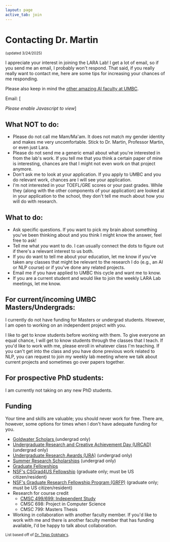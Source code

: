 ```yaml
---
layout: page
active_tab: join
---
```

# Contacting Dr. Martin
<small>(updated 3/24/2025)</small>

I appreciate your interest in joining the LARA Lab! I get a lot of email, so if you send me an email, I probably won't respond. That said, if you really really want to contact me, here are some tips for increasing your chances of me responding.

Please also keep in mind the <a href="https://ai.umbc.edu/ai-faculty/" aria-label="UMBC AI faculty">other amazing AI faculty at UMBC</a>.

Email: [<div id="email{{person.first}}" style="display:inline;"><noscript><i>Please enable Javascript to view</i></noscript></div>]

## What NOT to do:
* Please do not call me Mam/Ma'am. It does not match my gender identity and makes me very uncomfortable. Stick to Dr. Martin, Professor Martin, or even just Lara.
* Please do not send me a generic email about what you're interested in from the lab's work. If you tell me that you think a certain paper of mine is interesting, chances are that I might not even work on that project anymore. 
* Don't ask me to look at your application. If you apply to UMBC and you do relevant work, chances are I will see your application.
* I'm not interested in your TOEFL/GRE scores or your past grades. While they (along with the other components of your application) are looked at in your application to the school, they don't tell me much about how you will do with research. 


## What to do:
* Ask specific questions. If you want to pick my brain about something you've been thinking about and you think I might know the answer, feel free to ask!
* Tell me what *you* want to do. I can usually connect the dots to figure out if there's a relevant interest to us both.
* If you do want to tell me about your education, let me know if you've taken any classes that might be relevant to the research I do (e.g., an AI or NLP course) or if you've done any related projects.
* Email me if you have applied to UMBC this cycle and want me to know.
* If you are a current student and would like to join the weekly LARA Lab meetings, let me know.
     

## For current/incoming UMBC Masters/Undergrads:
I currently do not have funding for Masters or undergrad students. However, I am open to working on an independent project with you.

I like to get to know students before working with them. To give everyone an equal chance, I will get to know students through the classes that I teach. If you'd like to work with me, please enroll in whatever class I'm teaching. If you can't get into the class and you have done previous work related to NLP, you can request to join my weekly lab meeting where we talk about current projects and sometimes go over papers together.
	
        
## For prospective PhD students:
I am currently not taking on any new PhD students.


## Funding
Your time and skills are valuable; you should never work for free. There are, however, some options for times when I don't have adequate funding for you.

* <a href="https://ur.umbc.edu/prestigious-scholarships/goldwater-scholars/">Goldwater Scholars </a> (undergrad only)
* <a href="https://ur.umbc.edu/urcad/">Undergraduate Research and Creative Achievement Day (URCAD) </a> (undergrad only)
* <a href="https://ur.umbc.edu/ura/">Undergraduate Research Awards (URA)</a> (undergrad only)
* <a href="https://ur.umbc.edu/summer-research/">Summer Research Scholarships</a> (undergrad only)
* <a href="https://umbc.edu/admissions/graduate/funding">Graduate Fellowships</a>
* <a href="https://www.nsf.gov/cise/CSGrad4US/">NSF's CSGrad4US Fellowship</a> (graduate only; must be US citizen/resident)
* <a href="https://www.nsfgrfp.org/">NSF's Graduate Research Fellowship Program (GRFP)</a> (graduate only; must be US citizen/resident)
* Research for course credit
  * <a href="https://www.csee.umbc.edu/independent-study/"> CMSC 499/699: Independent Study</a>
  * CMSC 698: Project in Computer Science
  * CMSC 799: Masters Thesis
* Working in collaboration with another faculty member. If you'd like to work with me and there is another faculty member that has funding available, I'd be happy to talk about collaboration.

<small>List based off of <a href="https://www.tejasgokhale.com/faq.html">Dr. Tejas Gokhale's</a>.</small>
  
